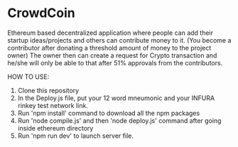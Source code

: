 # CrowdCoin
Ethereum based decentralized application where people can add their startup ideas/projects and others can contribute money to it. (You become a contributor after donating a threshold amount of money to the project owner) The owner then can create a request for Crypto transaction and he/she will only be able to that after 51% approvals from the contributors.

HOW TO USE:
1) Clone this repository
2) In the Deploy.js file, put your 12 word mneumonic and your INFURA rinkey test network link.
3) Run 'npm install' command to download all the npm packages
4) Run 'node compile.js' and then 'node deploy.js' command after going inside ethereum directory
5) Run 'npm run dev' to launch server file.
